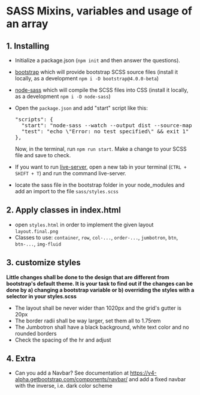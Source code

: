 # SASS Mixins, variables and usage of an array

## 1. Installing

*   Initialize a package.json (`npm init` and then answer the questions).
*   [bootstrap](https://npmjs.org/package/bootstrap) which will provide bootstrap SCSS source files (install it locally, as a development `npm i -D bootstrap@4.0.0-beta`)
*   [node-sass](https://npmjs.org/package/node-sass) which will compile the SCSS files into CSS (install it locally, as a development `npm i -D node-sass`)
*   Open the `package.json` and add "start" script like this:

    <pre>"scripts": {
      "start": "node-sass --watch --output dist --source-map true --source-map-contents sass --output-style compressed sass/styles.scss",
      "test": "echo \"Error: no test specified\" && exit 1"
    },</pre>

    Now, in the terminal, run `npm run start`.
    Make a change to your SCSS file and save to check.
*   If you want to run [live-server](https://npmjs.org/package/live-server), open a new tab in your terminal (`CTRL + SHIFT + T`) and run the command live-server.
* locate the sass file in the bootstrap folder in your node_modules and add an import to the file `sass/styles.scss`

## 2. Apply classes in index.html

* open `styles.html` in order to implement the given layout `layout.final.png`
* Classes to use: `container`, `row`, `col-...`, `order-...`, `jumbotron`, `btn`, `btn-...`, `img-fluid`

## 3. customize styles

**Little changes shall be done to the design that are different from bootstrap's default theme. It is your task to find out if the changes can be done by a) changing a bootstrap variable or b) overriding the styles with a selector in your styles.scss**

* The layout shall be never wider than 1020px and the grid's gutter is 20px
* The border radii shall be way larger, set them all to 1.75rem
* The Jumbotron shall have a black background, white text color and no rounded borders
* Check the spacing of the hr and adjust

## 4. Extra

* Can you add a Navbar? See documentation at https://v4-alpha.getbootstrap.com/components/navbar/ and add a fixed navbar with the inverse, i.e. dark color scheme
